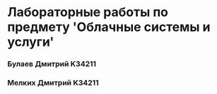 # Лабораторные работы по предмету 'Облачные системы и услуги'

### Булаев Дмитрий K34211

### Мелких Дмитрий K34211
